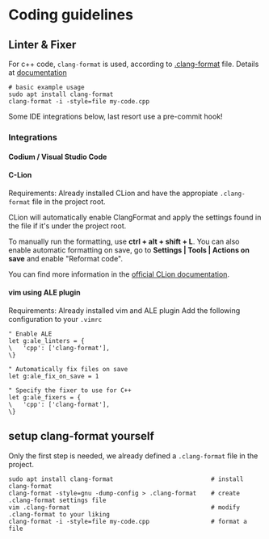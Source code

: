 # Coding guidelines

## Linter & Fixer
For c++ code, `clang-format` is used, according to [.clang-format](.clang-format) file.
Details at [documentation](https://clang.llvm.org/docs/ClangFormat.html)

    # basic example usage
    sudo apt install clang-format
    clang-format -i -style=file my-code.cpp

Some IDE integrations below, last resort use a pre-commit hook!

### Integrations
#### Codium / Visual Studio Code

#### C-Lion
Requirements: Already installed CLion and have the appropiate `.clang-format` file in the
project root.

CLion will automatically enable ClangFormat and apply the settings found in the file if it's under the project root.

To manually run the formatting, use **ctrl + alt + shift + L**.
You can also enable automatic formatting on save, go to **Settings | Tools | Actions on save**
and enable "Reformat code".

You can find more information in the [official CLion documentation](https://www.jetbrains.com/help/clion/clangformat-as-alternative-formatter.html).

#### vim using ALE plugin
Requirements: Already installed vim and ALE plugin
Add the following configuration to your `.vimrc`
```vimscript
" Enable ALE
let g:ale_linters = {
\   'cpp': ['clang-format'],
\}

" Automatically fix files on save
let g:ale_fix_on_save = 1

" Specify the fixer to use for C++
let g:ale_fixers = {
\   'cpp': ['clang-format'],
\}
```

## setup clang-format yourself
Only the first step is needed, we already defined a `.clang-format` file in the project.

    sudo apt install clang-format                           # install clang-format
    clang-format -style=gnu -dump-config > .clang-format    # create .clang-format settings file
    vim .clang-format                                       # modify .clang-format to your liking
    clang-format -i -style=file my-code.cpp                 # format a file

